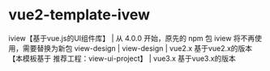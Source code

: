 # vue2-template-ivew
iview【基于vue.js的UI组件库】
          |
从 4.0.0 开始，原先的 npm 包 iview 将不再使用，需要替换为新包 view-design
          |
      view-design
          |
vue2.x    基于vue2.x的版本  【本模板基于 推荐工程：view-ui-project】
          |
vue3.x    基于vue3.x的版本
        
